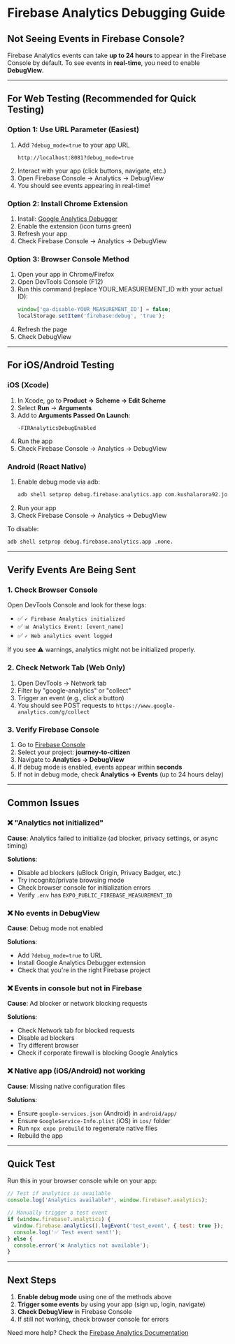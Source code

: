 # Firebase Analytics Debugging Guide

## Not Seeing Events in Firebase Console?

Firebase Analytics events can take **up to 24 hours** to appear in the Firebase Console by default. To see events in **real-time**, you need to enable **DebugView**.

---

## For Web Testing (Recommended for Quick Testing)

### Option 1: Use URL Parameter (Easiest)
1. Add `?debug_mode=true` to your app URL
   ```
   http://localhost:8081?debug_mode=true
   ```
2. Interact with your app (click buttons, navigate, etc.)
3. Open Firebase Console → Analytics → DebugView
4. You should see events appearing in real-time!

### Option 2: Install Chrome Extension
1. Install: [Google Analytics Debugger](https://chrome.google.com/webstore/detail/google-analytics-debugger/jnkmfdileelhofjcijamephohjechhna)
2. Enable the extension (icon turns green)
3. Refresh your app
4. Check Firebase Console → Analytics → DebugView

### Option 3: Browser Console Method
1. Open your app in Chrome/Firefox
2. Open DevTools Console (F12)
3. Run this command (replace YOUR_MEASUREMENT_ID with your actual ID):
   ```javascript
   window['ga-disable-YOUR_MEASUREMENT_ID'] = false;
   localStorage.setItem('firebase:debug', 'true');
   ```
4. Refresh the page
5. Check DebugView

---

## For iOS/Android Testing

### iOS (Xcode)
1. In Xcode, go to **Product → Scheme → Edit Scheme**
2. Select **Run** → **Arguments**
3. Add to **Arguments Passed On Launch**:
   ```
   -FIRAnalyticsDebugEnabled
   ```
4. Run the app
5. Check Firebase Console → Analytics → DebugView

### Android (React Native)
1. Enable debug mode via adb:
   ```bash
   adb shell setprop debug.firebase.analytics.app com.kushalarora92.journeytocitizen
   ```
2. Run your app
3. Check Firebase Console → Analytics → DebugView

To disable:
```bash
adb shell setprop debug.firebase.analytics.app .none.
```

---

## Verify Events Are Being Sent

### 1. Check Browser Console
Open DevTools Console and look for these logs:
- ✅ `✓ Firebase Analytics initialized`
- ✅ `📊 Analytics Event: [event_name]`
- ✅ `✓ Web analytics event logged`

If you see ⚠️ warnings, analytics might not be initialized properly.

### 2. Check Network Tab (Web Only)
1. Open DevTools → Network tab
2. Filter by "google-analytics" or "collect"
3. Trigger an event (e.g., click a button)
4. You should see POST requests to `https://www.google-analytics.com/g/collect`

### 3. Verify Firebase Console
1. Go to [Firebase Console](https://console.firebase.google.com/)
2. Select your project: **journey-to-citizen**
3. Navigate to **Analytics → DebugView**
4. If debug mode is enabled, events appear within **seconds**
5. If not in debug mode, check **Analytics → Events** (up to 24 hours delay)

---

## Common Issues

### ❌ "Analytics not initialized"
**Cause**: Analytics failed to initialize (ad blocker, privacy settings, or async timing)

**Solutions**:
- Disable ad blockers (uBlock Origin, Privacy Badger, etc.)
- Try incognito/private browsing mode
- Check browser console for initialization errors
- Verify `.env` has `EXPO_PUBLIC_FIREBASE_MEASUREMENT_ID`

### ❌ No events in DebugView
**Cause**: Debug mode not enabled

**Solutions**:
- Add `?debug_mode=true` to URL
- Install Google Analytics Debugger extension
- Check that you're in the right Firebase project

### ❌ Events in console but not in Firebase
**Cause**: Ad blocker or network blocking requests

**Solutions**:
- Check Network tab for blocked requests
- Disable ad blockers
- Try different browser
- Check if corporate firewall is blocking Google Analytics

### ❌ Native app (iOS/Android) not working
**Cause**: Missing native configuration files

**Solutions**:
- Ensure `google-services.json` (Android) in `android/app/`
- Ensure `GoogleService-Info.plist` (iOS) in `ios/` folder
- Run `npx expo prebuild` to regenerate native files
- Rebuild the app

---

## Quick Test

Run this in your browser console while on your app:
```javascript
// Test if analytics is available
console.log('Analytics available?', window.firebase?.analytics);

// Manually trigger a test event
if (window.firebase?.analytics) {
  window.firebase.analytics().logEvent('test_event', { test: true });
  console.log('✅ Test event sent!');
} else {
  console.error('❌ Analytics not available');
}
```

---

## Next Steps

1. **Enable debug mode** using one of the methods above
2. **Trigger some events** by using your app (sign up, login, navigate)
3. **Check DebugView** in Firebase Console
4. If still not working, check browser console for errors

Need more help? Check the [Firebase Analytics Documentation](https://firebase.google.com/docs/analytics/debugview)
